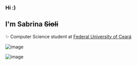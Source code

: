 ### Hi :)
## I'm Sabrina <s>Sioli</s>

✨ Computer Science student at <a href=“https://cc.ufc.br“> Federal University of Ceará </a>

 ![image](https://img.shields.io/badge/LinkedIn-0077B5?style=for-the-badge&logo=linkedin&logoColor=white)
 </p>
 
 ![image](https://github-readme-stats.vercel.app/api?username=SabrinaSioli)

<!--
**SabrinaSioli/SabrinaSioli** is a ✨ _special_ ✨ repository because its `README.md` (this file) appears on your GitHub profile.

Here are some ideas to get you started:

- 🔭 I’m currently working on ...
- 🌱 I’m currently learning ...
- 👯 I’m looking to collaborate on ...
- 🤔 I’m looking for help with ...
- 💬 Ask me about ...
- 📫 How to reach me: ...
- 😄 Pronouns: ...
- ⚡ Fun fact: ...
-->
